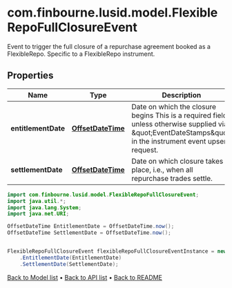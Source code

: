 # com.finbourne.lusid.model.FlexibleRepoFullClosureEvent
Event to trigger the full closure of a repurchase agreement booked as a FlexibleRepo.  Specific to a FlexibleRepo instrument.

## Properties

Name | Type | Description | Notes
------------ | ------------- | ------------- | -------------
**entitlementDate** | [**OffsetDateTime**](OffsetDateTime.md) | Date on which the closure begins  This is a required field, unless otherwise supplied via \&quot;EventDateStamps\&quot; in  the instrument event upsert request. | [optional] [default to OffsetDateTime]
**settlementDate** | [**OffsetDateTime**](OffsetDateTime.md) | Date on which closure takes place, i.e., when all repurchase trades settle. | [optional] [default to OffsetDateTime]

```java
import com.finbourne.lusid.model.FlexibleRepoFullClosureEvent;
import java.util.*;
import java.lang.System;
import java.net.URI;

OffsetDateTime EntitlementDate = OffsetDateTime.now();
OffsetDateTime SettlementDate = OffsetDateTime.now();


FlexibleRepoFullClosureEvent flexibleRepoFullClosureEventInstance = new FlexibleRepoFullClosureEvent()
    .EntitlementDate(EntitlementDate)
    .SettlementDate(SettlementDate);
```


[Back to Model list](../README.md#documentation-for-models) &#8226; [Back to API list](../README.md#documentation-for-api-endpoints) &#8226; [Back to README](../README.md)
